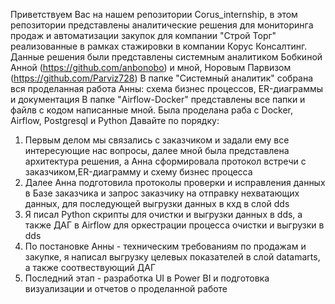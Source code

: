 Приветствуем Вас на нашем репозитории Corus_internship, в этом репозитории представлены аналитические решения для мониторинга продаж и автоматизации закупок для компании "Строй Торг" реализованные в рамках стажировки в компании Корус Консалтинг. Данные решения были представлены системным аналитиком Бобкиной Анной (https://github.com/anbonobo) и мной, Норовым Парвизом (https://github.com/Parviz728)
В папке "Системный аналитик" собрана вся проделанная работа Анны: схема бизнес процессов, ER-диаграммы и документация
В папке "Airflow-Docker" представлены все папки и файлв с кодом написанные мной. Была проделана раба с Docker, Airflow, Postgresql и Python
Давайте по порядку:
1. Первым делом мы связались с заказчиком и задали ему все интересующие нас вопросы, далее мной была представлена архитектура решения, а Анна сформировала протокол встречи с заказчиком,ER-диаграмму и схему бизнес процесса
2. Далее Анна подготовила протоколы проверки и исправления данных в Базе заказчика и запрос заказчику на отправку нехватающих данных, для последующей выгрузки данных в кхд в слой dds
3. Я писал Python скрипты для очистки и выгрузки данных в dds, а также ДАГ в Airflow для оркестрации процесса очистки и выгрузки в dds
4. По постановке Анны  - техническим требованиям по продажам и закупке, я написал выгрузку целевых показателей в слой datamarts, а также соотвествующий ДАГ
5. Последний этап - разработка UI в Power BI и подготовка визуализации и отчетов о проделанной работе
